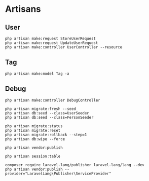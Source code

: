 # Artisans

## User

```terminal
php artisan make:request StoreUserRequest
php artisan make:request UpdateUserRequest
php artisan make:controller UserController --resource
```

## Tag

```terminal
php artisan make:model Tag -a
```

## Debug

```terminal
php artisan make:controller DebugController
```

```terminal
php artisan migrate:fresh --seed
php artisan db:seed --class=UserSeeder
php artisan db:seed --class=PersonSeeder
```

```terminal
php artisan migrate:status
php artisan migrate:reset
php artisan migrate:rollback --step=1
php artisan db:wipe --force
```

```terminal
php artisan vendor:publish
```

```terminal
php artisan session:table
```

```terminal
composer require laravel-lang/publisher laravel-lang/lang --dev
php artisan vendor:publish --provider="LaravelLang\Publisher\ServiceProvider"
```
